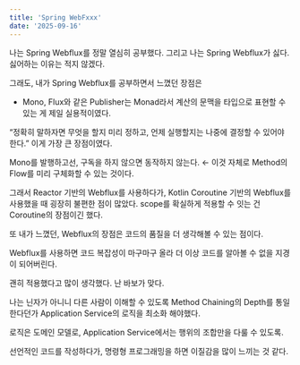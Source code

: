 ```yaml
---
title: 'Spring WebFxxx'
date: '2025-09-16'
---
```


나는 Spring Webflux를 정말 열심히 공부했다. 
그리고 나는 Spring Webflux가 싫다. 싫어하는 이유는 적지 않겠다.

그래도, 내가 Spring Webflux를 공부하면서 느꼈던 장점은

- Mono, Flux와 같은 Publisher는 Monad라서 계산의 문맥을 타입으로 표현할 수 있는 게 제일 실용적이였다.

“정확히 말하자면 무엇을 할지 미리 정하고, 언제 실행할지는 나중에 결정할 수 있어야한다.” 이게 가장 큰 장점이였다. 

Mono를 발행하고선, 구독을 하지 않으면 동작하지 않는다. ← 이것 자체로 Method의 Flow를 미리 구체화할 수 있는 것이다.

그래서 Reactor 기반의 Webflux를 사용하다가, Kotlin Coroutine 기반의 Webflux를 사용했을 때 굉장히 불편한 점이 많았다. scope를 확실하게 적용할 수 잇는 건 Coroutine의 장점이긴 했다.

또 내가 느꼈던, Webflux의 장점은 코드의 품질을 더 생각해볼 수 있는 점이다. 

Webflux를 사용하면 코드 복잡성이 마구마구 올라 더 이상 코드를 알아볼 수 없을 지경이 되어버린다. 

괜히 적용했다고 많이 생각했다. 난 바보가 맞다.

나는 닌자가 아니니 다른 사람이 이해할 수 있도록 Method Chaining의 Depth를 통일한다던가 Application Service의 로직을 최소화 해야했다. 

로직은 도메인 모델로, Application Service에서는 행위의 조합만을 다룰 수 있도록.

선언적인 코드를 작성하다가, 명령형 프로그래밍을 하면 이질감을 많이 느끼는 것 같다.
